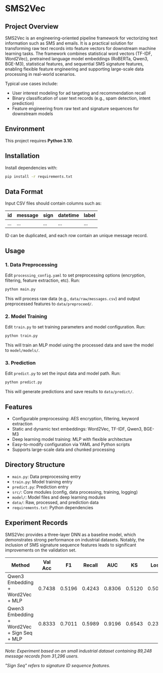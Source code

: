 
# SMS2Vec


## Project Overview
SMS2Vec is an engineering-oriented pipeline framework for vectorizing text information such as SMS and emails. It is a practical solution for transforming raw text records into feature vectors for downstream machine learning tasks. The framework combines statistical word vectors (TF-IDF, Word2Vec), pretrained language model embeddings (RoBERTa, Qwen3, BGE-M3), statistical features, and sequential SMS signature features, enabling flexible feature engineering and supporting large-scale data processing in real-world scenarios.

Typical use cases include:
- User interest modeling for ad targeting and recommendation recall
- Binary classification of user text records (e.g., spam detection, intent prediction)
- Feature engineering from raw text and signature sequences for downstream models

## Environment
This project requires **Python 3.10**.

## Installation
Install dependencies with:
```bash
pip install -r requirements.txt
```

## Data Format
Input CSV files should contain columns such as:

| id | message | sign | datetime | label |
|----|---------|------|----------|-------|
| ...| ...     | ...  | ...      | ...   |

ID can be duplicated, and each row contain an unique message record.

## Usage

### 1. Data Preprocessing
Edit `processing_config.yaml` to set preprocessing options (encryption, filtering, feature extraction, etc).
Run:
```bash
python main.py
```
This will process raw data (e.g., `data/raw/messages.csv`) and output preprocessed features to `data/preproceed/`.

### 2. Model Training
Edit `train.py` to set training parameters and model configuration.
Run:
```bash
python train.py
```
This will train an MLP model using the processed data and save the model to `model/models/`.

### 3. Prediction
Edit `predict.py` to set the input data and model path.
Run:
```bash
python predict.py
```
This will generate predictions and save results to `data/predict/`.

## Features
- Configurable preprocessing: AES encryption, filtering, keyword extraction
- Static and dynamic text embeddings: Word2Vec, TF-IDF, Qwen3, BGE-M3
- Deep learning model training: MLP with flexible architecture
- Easy-to-modify configuration via YAML and Python scripts
- Supports large-scale data and chunked processing

## Directory Structure
- `main.py`: Data preprocessing entry
- `train.py`: Model training entry
- `predict.py`: Prediction entry
- `src/`: Core modules (config, data processing, training, logging)
- `model/`: Model files and deep learning modules
- `data/`: Raw, processed, and prediction data
- `requirements.txt`: Python dependencies


## Experiment Records

SMS2Vec provides a three-layer DNN as a baseline model, which demonstrates strong performance on industrial datasets. Notably, the inclusion of SMS signature sequence features leads to significant improvements on the validation set.

| Method                                 | Val Acc | F1    | Recall | AUC    | KS     | Loss   |
|-----------------------------------------|---------|-------|--------|--------|--------|--------|
| Qwen3 Embedding + Word2Vec + MLP      | 0.7438  | 0.5196| 0.4243 | 0.8306 | 0.5120 | 0.5095 |
| Qwen3 Embedding + Word2Vec + Sign Seq + MLP| 0.8333  | 0.7011| 0.5989 | 0.9196 | 0.6543 | 0.2377 |

*Note: Experiment based on an small industrial dataset containing 89,248 message records from 31,296 users.*

*"Sign Seq" refers to signature ID sequence features.*


